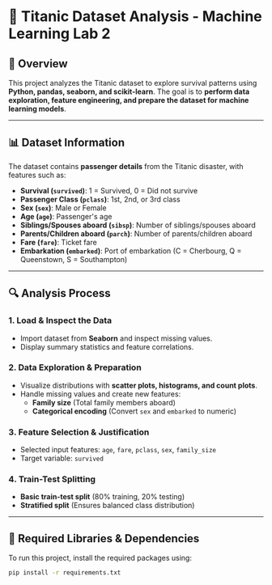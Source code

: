 # 🚢 Titanic Dataset Analysis - Machine Learning Lab 2

## 📌 Overview
This project analyzes the Titanic dataset to explore survival patterns using **Python, pandas, seaborn, and scikit-learn**. The goal is to **perform data exploration, feature engineering, and prepare the dataset for machine learning models**.

---

## 📊 Dataset Information
The dataset contains **passenger details** from the Titanic disaster, with features such as:
- **Survival (`survived`)**: 1 = Survived, 0 = Did not survive
- **Passenger Class (`pclass`)**: 1st, 2nd, or 3rd class
- **Sex (`sex`)**: Male or Female
- **Age (`age`)**: Passenger's age
- **Siblings/Spouses aboard (`sibsp`)**: Number of siblings/spouses aboard
- **Parents/Children aboard (`parch`)**: Number of parents/children aboard
- **Fare (`fare`)**: Ticket fare
- **Embarkation (`embarked`)**: Port of embarkation (C = Cherbourg, Q = Queenstown, S = Southampton)

---

## 🔍 Analysis Process

### **1️. Load & Inspect the Data**
- Import dataset from **Seaborn** and inspect missing values.
- Display summary statistics and feature correlations.

### **2️. Data Exploration & Preparation**
- Visualize distributions with **scatter plots, histograms, and count plots**.
- Handle missing values and create new features:
  - **Family size** (Total family members aboard)
  - **Categorical encoding** (Convert `sex` and `embarked` to numeric)

### **3️. Feature Selection & Justification**
- Selected input features: `age`, `fare`, `pclass`, `sex`, `family_size`
- Target variable: `survived`

### **4️. Train-Test Splitting**
- **Basic train-test split** (80% training, 20% testing)
- **Stratified split** (Ensures balanced class distribution)

---

## 📌 Required Libraries & Dependencies
To run this project, install the required packages using:

```sh
pip install -r requirements.txt

